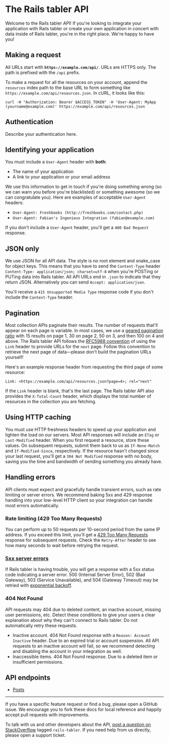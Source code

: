 # The Rails tabler API

Welcome to the Rails tabler API! If you're looking to integrate your application with Rails tabler or create your own application in concert with data inside of Rails tabler, you're in the right place. We're happy to have you!

## Making a request

All URLs start with **`https://example.com/api/`**. URLs are HTTPS only. The path is prefixed with the `/api` prefix.

To make a request for all the resources on your account, append the `resources` index path to the base URL to form something like `https://example.com/api/resources.json`. In cURL, it looks like this:

``` shell
curl -H "Authorization: Bearer $ACCESS_TOKEN" -H 'User-Agent: MyApp (yourname@example.com)' https://example.com/api/resources.json
```

## Authentication

Describe your authentication here.

## Identifying your application

You must include a `User-Agent` header with **both**:

* The name of your application
* A link to your application or your email address

We use this information to get in touch if you're doing something wrong (so we can warn you before you're blacklisted) or something awesome (so we can congratulate you). Here are examples of acceptable `User-Agent` headers:

* `User-Agent: Freshbooks (http://freshbooks.com/contact.php)`
* `User-Agent: Fabian's Ingenious Integration (fabian@example.com)`

If you don't include a `User-Agent` header, you'll get a `400 Bad Request` response.

## JSON only

We use JSON for all API data. The style is no root element and snake\_case for object keys. This means that you have to send the `Content-Type` header `Content-Type: application/json; charset=utf-8` when you're POSTing or PUTing data into Rails tabler. All API URLs end in `.json` to indicate that they return JSON. Alternatively you can send `Accept: application/json`.

You'll receive a `415 Unsupported Media Type` response code if you don't include the `Content-Type` header.

## Pagination

Most collection APIs paginate their results. The number of requests that'll appear on each page is variable. In most cases, we use a [geared pagination ratio](https://github.com/basecamp/geared_pagination) with 15 results on page 1, 30 on page 2, 50 on 3, and then 100 on 4 and above. The Rails tabler API follows the [RFC5988 convention](https://tools.ietf.org/html/rfc5988) of using the `Link` header to provide URLs for the `next` page. Follow this convention to retrieve the next page of data—please don't build the pagination URLs yourself!

Here's an example response header from requesting the third page of some resource:

```
Link: <https://example.com/api/resources.json?page=4>; rel="next"
```

If the `Link` header is blank, that's the last page. The Rails tabler API also provides the `X-Total-Count` header, which displays the total number of resources in the collection you are fetching.

## Using HTTP caching

You must use HTTP freshness headers to speed up your application and lighten the load on our servers. Most API responses will include an `ETag` or `Last-Modified` header. When you first request a resource, store these values. On subsequent requests, submit them back to us as `If-None-Match` and `If-Modified-Since`, respectively. If the resource hasn't changed since your last request, you'll get a `304 Not Modified` response with no body, saving you the time and bandwidth of sending something you already have.

## Handling errors

API clients must expect and gracefully handle transient errors, such as rate limiting or server errors. We recommend baking 5xx and 429 response handling into your low-level HTTP client so your integration can handle most errors automatically.

### Rate limiting (429 Too Many Requests)

You can perform up to 50 requests per 10-second period from the same IP address. If you exceed this limit, you'll get a [429 Too Many Requests](http://tools.ietf.org/html/draft-nottingham-http-new-status-02#section-4) response for subsequent requests. Check the `Retry-After` header to see how many seconds to wait before retrying the request.

### [5xx server errors](https://en.wikipedia.org/wiki/List_of_HTTP_status_codes#5xx_Server_errors)

If Rails tabler is having trouble, you will get a response with a 5xx status code indicating a server error. 500 (Internal Server Error), 502 (Bad Gateway), 503 (Service Unavailable), and 504 (Gateway Timeout) may be retried with [exponential backoff](https://en.wikipedia.org/wiki/Exponential_backoff).

### 404 Not Found

API requests may 404 due to deleted content, an inactive account, missing user permissions, etc. Detect these conditions to give your users a clear explanation about why they can't connect to Rails tabler. Do not automatically retry these requests.

* Inactive account. 404 Not Found response with a `Reason: Account Inactive` header. Due to an expired trial or account suspension. All API requests to an inactive account will fail, so we recommend detecting and disabling the account in your integration as well.
* Inaccessible items. 404 Not Found response. Due to a deleted item or insufficient permissions.

## API endpoints

<!-- START API ENDPOINTS -->

- [Posts](sections/posts.md)

<!-- END API ENDPOINTS -->

---

If you have a specific feature request or find a bug, please open a GitHub issue. We encourage you to fork these docs for local reference and happily accept pull requests with improvements.

To talk with us and other developers about the API, [post a question on StackOverflow](http://stackoverflow.com/questions/ask) tagged `rails-tabler`. If you need help from us directly, please open a support ticket.
